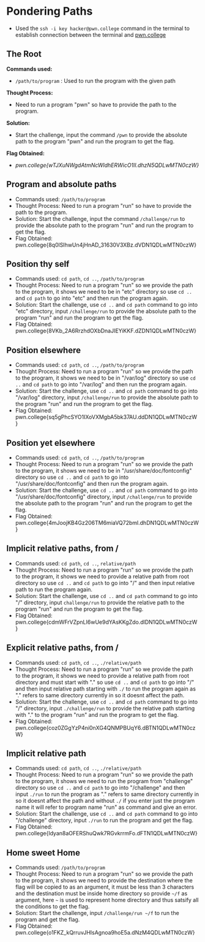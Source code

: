 # Pondering Paths  
- Used the `ssh -i key hacker@pwn.college` command in the terminal to establish connection between the terminal and [pwn.college](https://pwn.college/)

## The Root
**Commands used:**
- `/path/to/program`  : Used to run the program with the given path

**Thought Process:**
- Need to run a program "pwn" so have to provide the path to the program.  

**Solution:**
- Start the challenge, input the command `/pwn` to provide the absolute path to the program "pwn" and run the program to get the flag.  

**Flag Obtained:**
- *pwn.college{wTJXuNWgdAtmNcWldhERWicO1lI.dhzN5QDLwMTN0czW}* 

## Program and absolute paths
- Commands used: `/path/to/program`
- Thought Process: Need to run a program "run" so have to provide the path to the program.  
- Solution: Start the challenge, input the command `/challenge/run` to provide the absolute path to the program "run" and run the program to get the flag.  
- Flag Obtained: pwn.college{8q0lSIhwUn4jHnAD_31630V3XBz.dVDN1QDLwMTN0czW} 

## Position thy self
- Commands used: `cd path`, `cd ..`, `/path/to/program`
- Thought Process: Need to run a program "run" so we provide the path to the program, it shows we need to be in "etc" directory so use `cd ..` and `cd path` to go into "etc" and then run the program again.    
- Solution: Start the challenge, use `cd ..` and `cd path` command to go into "etc" directory, input `/challenge/run` to provide the absolute path to the program "run" and run the program to get the flag.  
- Flag Obtained: pwn.college{8VKb_2A6RrzhdOXbDnaJIEYiKKF.dZDN1QDLwMTN0czW} 

## Position elsewhere
- Commands used: `cd path`, `cd ..`, `/path/to/program`
- Thought Process: Need to run a program "run" so we provide the path to the program, it shows we need to be in "/var/log" directory so use `cd ..` and `cd path` to go into "/var/log" and then run the program again.  
- Solution: Start the challenge, use `cd ..` and `cd path` command to go into "/var/log" directory, input `/challenge/run` to provide the absolute path to the program "run" and run the program to get the flag.  
- Flag Obtained: pwn.college{sq5gPhcSYO1IXoVXMgbA5bk37AU.ddDN1QDLwMTN0czW} 

## Position yet elsewhere
- Commands used:  `cd path`, `cd ..`, `/path/to/program`
- Thought Process: Need to run a program "run" so we provide the path to the program, it shows we need to be in "/usr/share/doc/fontconfig" directory so use `cd ..` and `cd path` to go into "/usr/share/doc/fontconfig" and then run the program again.  
- Solution: Start the challenge, use `cd ..` and `cd path` command to go into "/usr/share/doc/fontconfig" directory, input `/challenge/run` to provide the absolute path to the program "run" and run the program to get the flag.  
- Flag Obtained: pwn.college{4mJoojKB4Gz206TM6miaVQ72bml.dhDN1QDLwMTN0czW} 

## Implicit relative paths, from /
- Commands used: `cd path`, `cd ..`, `relative/path`
- Thought Process: Need to run a program "run" so we provide the path to the program, it shows we need to provide a relative path from root directory so use `cd ..` and `cd path` to go into "/" and then input relative path to run the program again.  
- Solution: Start the challenge, use `cd ..` and `cd path` command to go into "/" directory, input `challenge/run` to provide the relative path to the program "run" and run the program to get the flag.  
- Flag Obtained: pwn.college{cdmWFrVZpnLI6wUe9dYAsKKgZdo.dlDN1QDLwMTN0czW} 

## Explicit relative paths, from /
- Commands used: `cd path`, `cd ..`, `./relative/path`
- Thought Process: Need to run a program "run" so we provide the path to the program, it shows we need to provide a relative path from root directory and must start with "." so use `cd ..` and `cd path` to go into "/" and then input relative path starting with `./` to run the program again as "." refers to same directory currently in so it doesnt affect the path.  
- Solution: Start the challenge, use `cd ..` and `cd path` command to go into "/" directory, input `./challenge/run` to provide the relative path starting with "." to the program "run" and run the program to get the flag.  
- Flag Obtained: pwn.college{coz0ZGgYzP4ni0nXG4QNMPBUqY6.dBTN1QDLwMTN0czW} 

## Implicit relative path
- Commands used: `cd path`, `cd ..`, `./relative/path`
- Thought Process: Need to run a program "run" so we provide the path to the program, it shows we need to run the program from "challenge" directory so use `cd ..` and `cd path` to go into "/challenge" and then input `./run` to run the program as "." refers to same directory currently in so it doesnt affect the path and without `./` if you enter just the program name it will refer to program name "run" as command and give an error.  
- Solution: Start the challenge, use `cd ..` and `cd path` command to go into "/challenge" directory, input `./run` to run the program and get the flag.  
- Flag Obtained: pwn.college{Idyan8aOFERShuQwk7RGvkrrmFo.dFTN1QDLwMTN0czW} 

## Home sweet Home
- Commands used: `/path/to/program`
- Thought Process: Need to run a program "run" so we provide the path to the program, it shows we need to provide the destination where the flag will be copied to as an argument, it must be less than 3 characters and the destination must be inside home directory so provide `~/f` as argument, here `~` is used to represent home directory and thus satsify all the conditions to get the flag.  
- Solution: Start the challenge, input `/challenge/run ~/f` to run the program and get the flag.  
- Flag Obtained: pwn.college{o1FKZ_kQrruvJHIsAgnoa9hoE5a.dNzM4QDLwMTN0czW} 
